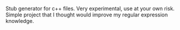 Stub generator for c++ files. Very experimental, use at your own risk. Simple project that I thought would improve my regular expression knowledge.
